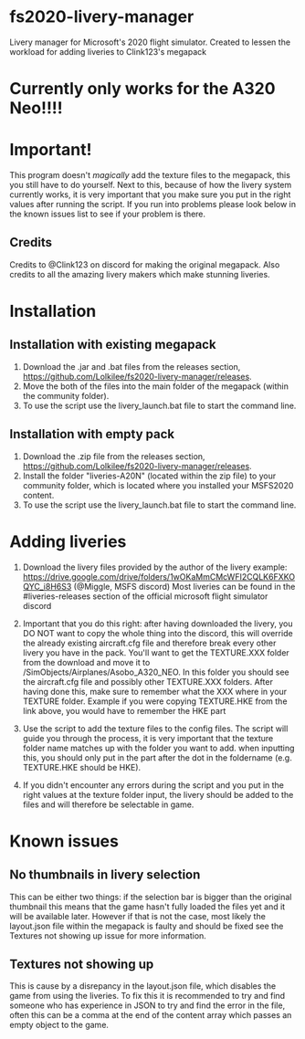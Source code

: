 # fs2020-livery-manager
Livery manager for Microsoft's 2020 flight simulator.
Created to lessen the workload for adding liveries to Clink123's megapack

# Currently only works for the A320 Neo!!!!

# Important!
This program doesn't _magically_ add the texture files to the megapack, this you still have to do yourself.
Next to this, because of how the livery system currently works, it is very important that you make sure you put in the right values after running the script.
If you run into problems please look below in the known issues list to see if your problem is there.

## Credits
Credits to @Clink123 on discord for making the original megapack.
Also credits to all the amazing livery makers which make stunning liveries.

# Installation
## Installation with existing megapack
1. Download the .jar and .bat files from the releases section, https://github.com/Lolkilee/fs2020-livery-manager/releases.
2. Move the both of the files into the main folder of the megapack (within the community folder).
3. To use the script use the livery_launch.bat file to start the command line.

## Installation with empty pack
1. Download the .zip file from the releases section, https://github.com/Lolkilee/fs2020-livery-manager/releases.
2. Install the folder "liveries-A20N" (located within the zip file) to your community folder, which is located where you installed your MSFS2020 content.
3. To use the script use the livery_launch.bat file to start the command line.

# Adding liveries
1. Download the livery files provided by the author of the livery example: https://drive.google.com/drive/folders/1wOKaMmCMcWFI2CQLK6FXKOQYC_i8H6S3 (@Miggle, MSFS discord) Most liveries can be found in the #liveries-releases section of the official microsoft flight simulator discord

2. Important that you do this right: after having downloaded the livery, you DO NOT want to copy the whole thing into the discord, this will override the already existing aircraft.cfg file and therefore break every other livery you have in the pack. You'll want to get the TEXTURE.XXX folder from the download and move it to <megapack location>/SimObjects/Airplanes/Asobo_A320_NEO. In this folder you should see the aircraft.cfg file and possibly other TEXTURE.XXX folders. After having done this, make sure to remember what the XXX where in your TEXTURE folder. Example if you were copying TEXTURE.HKE from the link above, you would have to remember the HKE part
  
3. Use the script to add the texture files to the config files. The script will guide you through the process, it is very important that the texture folder name matches up with the folder you want to add. when inputting this, you should only put in the part after the dot in the foldername (e.g. TEXTURE.HKE should be HKE). 

4. If you didn't encounter any errors during the script and you put in the right values at the texture folder input, the livery should be added to the files and will therefore be selectable in game.

# Known issues
## No thumbnails in livery selection
This can be either two things: if the selection bar is bigger than the original thumbnail this means that the game hasn't fully loaded the files yet and it will be available later.
However if that is not the case, most likely the layout.json file within the megapack is faulty and should be fixed see the Textures not showing up issue for more information.
## Textures not showing up
This is cause by a disrepancy in the layout.json file, which disables the game from using the liveries. To fix this it is recommended to try and find someone who has experience in JSON to try and find the error in the file, often this can be a comma at the end of the content array which passes an empty object to the game.
